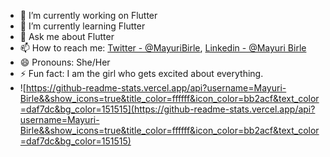 

- 🔭 I’m currently working on Flutter
- 🌱 I’m currently learning Flutter
- 💬 Ask me about Flutter
- 📫 How to reach me: [Twitter - @MayuriBirle](https://twitter.com/MayuriBirle),
[Linkedin - @Mayuri Birle](https://www.linkedin.com/in/mayuri-birle-b5a565179/)	
- 😄 Pronouns: She/Her
- ⚡ Fun fact: I am the girl who gets excited about everything.
- ![https://github-readme-stats.vercel.app/api?username=Mayuri-Birle&&show_icons=true&title_color=ffffff&icon_color=bb2acf&text_color=daf7dc&bg_color=151515](https://github-readme-stats.vercel.app/api?username=Mayuri-Birle&&show_icons=true&title_color=ffffff&icon_color=bb2acf&text_color=daf7dc&bg_color=151515)

